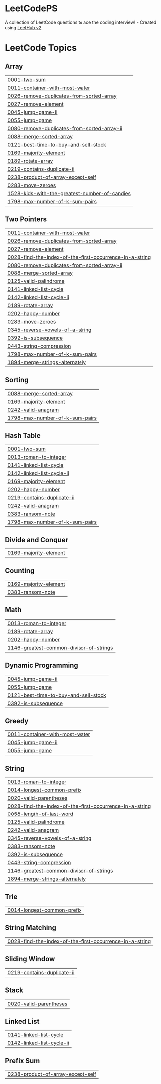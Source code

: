 # LeetCodePS
A collection of LeetCode questions to ace the coding interview! - Created using [LeetHub v2](https://github.com/arunbhardwaj/LeetHub-2.0)

<!---LeetCode Topics Start-->
# LeetCode Topics
## Array
|  |
| ------- |
| [0001-two-sum](https://github.com/kisrin4319/LeetCodePS/tree/master/0001-two-sum) |
| [0011-container-with-most-water](https://github.com/kisrin4319/LeetCodePS/tree/master/0011-container-with-most-water) |
| [0026-remove-duplicates-from-sorted-array](https://github.com/kisrin4319/LeetCodePS/tree/master/0026-remove-duplicates-from-sorted-array) |
| [0027-remove-element](https://github.com/kisrin4319/LeetCodePS/tree/master/0027-remove-element) |
| [0045-jump-game-ii](https://github.com/kisrin4319/LeetCodePS/tree/master/0045-jump-game-ii) |
| [0055-jump-game](https://github.com/kisrin4319/LeetCodePS/tree/master/0055-jump-game) |
| [0080-remove-duplicates-from-sorted-array-ii](https://github.com/kisrin4319/LeetCodePS/tree/master/0080-remove-duplicates-from-sorted-array-ii) |
| [0088-merge-sorted-array](https://github.com/kisrin4319/LeetCodePS/tree/master/0088-merge-sorted-array) |
| [0121-best-time-to-buy-and-sell-stock](https://github.com/kisrin4319/LeetCodePS/tree/master/0121-best-time-to-buy-and-sell-stock) |
| [0169-majority-element](https://github.com/kisrin4319/LeetCodePS/tree/master/0169-majority-element) |
| [0189-rotate-array](https://github.com/kisrin4319/LeetCodePS/tree/master/0189-rotate-array) |
| [0219-contains-duplicate-ii](https://github.com/kisrin4319/LeetCodePS/tree/master/0219-contains-duplicate-ii) |
| [0238-product-of-array-except-self](https://github.com/kisrin4319/LeetCodePS/tree/master/0238-product-of-array-except-self) |
| [0283-move-zeroes](https://github.com/kisrin4319/LeetCodePS/tree/master/0283-move-zeroes) |
| [1528-kids-with-the-greatest-number-of-candies](https://github.com/kisrin4319/LeetCodePS/tree/master/1528-kids-with-the-greatest-number-of-candies) |
| [1798-max-number-of-k-sum-pairs](https://github.com/kisrin4319/LeetCodePS/tree/master/1798-max-number-of-k-sum-pairs) |
## Two Pointers
|  |
| ------- |
| [0011-container-with-most-water](https://github.com/kisrin4319/LeetCodePS/tree/master/0011-container-with-most-water) |
| [0026-remove-duplicates-from-sorted-array](https://github.com/kisrin4319/LeetCodePS/tree/master/0026-remove-duplicates-from-sorted-array) |
| [0027-remove-element](https://github.com/kisrin4319/LeetCodePS/tree/master/0027-remove-element) |
| [0028-find-the-index-of-the-first-occurrence-in-a-string](https://github.com/kisrin4319/LeetCodePS/tree/master/0028-find-the-index-of-the-first-occurrence-in-a-string) |
| [0080-remove-duplicates-from-sorted-array-ii](https://github.com/kisrin4319/LeetCodePS/tree/master/0080-remove-duplicates-from-sorted-array-ii) |
| [0088-merge-sorted-array](https://github.com/kisrin4319/LeetCodePS/tree/master/0088-merge-sorted-array) |
| [0125-valid-palindrome](https://github.com/kisrin4319/LeetCodePS/tree/master/0125-valid-palindrome) |
| [0141-linked-list-cycle](https://github.com/kisrin4319/LeetCodePS/tree/master/0141-linked-list-cycle) |
| [0142-linked-list-cycle-ii](https://github.com/kisrin4319/LeetCodePS/tree/master/0142-linked-list-cycle-ii) |
| [0189-rotate-array](https://github.com/kisrin4319/LeetCodePS/tree/master/0189-rotate-array) |
| [0202-happy-number](https://github.com/kisrin4319/LeetCodePS/tree/master/0202-happy-number) |
| [0283-move-zeroes](https://github.com/kisrin4319/LeetCodePS/tree/master/0283-move-zeroes) |
| [0345-reverse-vowels-of-a-string](https://github.com/kisrin4319/LeetCodePS/tree/master/0345-reverse-vowels-of-a-string) |
| [0392-is-subsequence](https://github.com/kisrin4319/LeetCodePS/tree/master/0392-is-subsequence) |
| [0443-string-compression](https://github.com/kisrin4319/LeetCodePS/tree/master/0443-string-compression) |
| [1798-max-number-of-k-sum-pairs](https://github.com/kisrin4319/LeetCodePS/tree/master/1798-max-number-of-k-sum-pairs) |
| [1894-merge-strings-alternately](https://github.com/kisrin4319/LeetCodePS/tree/master/1894-merge-strings-alternately) |
## Sorting
|  |
| ------- |
| [0088-merge-sorted-array](https://github.com/kisrin4319/LeetCodePS/tree/master/0088-merge-sorted-array) |
| [0169-majority-element](https://github.com/kisrin4319/LeetCodePS/tree/master/0169-majority-element) |
| [0242-valid-anagram](https://github.com/kisrin4319/LeetCodePS/tree/master/0242-valid-anagram) |
| [1798-max-number-of-k-sum-pairs](https://github.com/kisrin4319/LeetCodePS/tree/master/1798-max-number-of-k-sum-pairs) |
## Hash Table
|  |
| ------- |
| [0001-two-sum](https://github.com/kisrin4319/LeetCodePS/tree/master/0001-two-sum) |
| [0013-roman-to-integer](https://github.com/kisrin4319/LeetCodePS/tree/master/0013-roman-to-integer) |
| [0141-linked-list-cycle](https://github.com/kisrin4319/LeetCodePS/tree/master/0141-linked-list-cycle) |
| [0142-linked-list-cycle-ii](https://github.com/kisrin4319/LeetCodePS/tree/master/0142-linked-list-cycle-ii) |
| [0169-majority-element](https://github.com/kisrin4319/LeetCodePS/tree/master/0169-majority-element) |
| [0202-happy-number](https://github.com/kisrin4319/LeetCodePS/tree/master/0202-happy-number) |
| [0219-contains-duplicate-ii](https://github.com/kisrin4319/LeetCodePS/tree/master/0219-contains-duplicate-ii) |
| [0242-valid-anagram](https://github.com/kisrin4319/LeetCodePS/tree/master/0242-valid-anagram) |
| [0383-ransom-note](https://github.com/kisrin4319/LeetCodePS/tree/master/0383-ransom-note) |
| [1798-max-number-of-k-sum-pairs](https://github.com/kisrin4319/LeetCodePS/tree/master/1798-max-number-of-k-sum-pairs) |
## Divide and Conquer
|  |
| ------- |
| [0169-majority-element](https://github.com/kisrin4319/LeetCodePS/tree/master/0169-majority-element) |
## Counting
|  |
| ------- |
| [0169-majority-element](https://github.com/kisrin4319/LeetCodePS/tree/master/0169-majority-element) |
| [0383-ransom-note](https://github.com/kisrin4319/LeetCodePS/tree/master/0383-ransom-note) |
## Math
|  |
| ------- |
| [0013-roman-to-integer](https://github.com/kisrin4319/LeetCodePS/tree/master/0013-roman-to-integer) |
| [0189-rotate-array](https://github.com/kisrin4319/LeetCodePS/tree/master/0189-rotate-array) |
| [0202-happy-number](https://github.com/kisrin4319/LeetCodePS/tree/master/0202-happy-number) |
| [1146-greatest-common-divisor-of-strings](https://github.com/kisrin4319/LeetCodePS/tree/master/1146-greatest-common-divisor-of-strings) |
## Dynamic Programming
|  |
| ------- |
| [0045-jump-game-ii](https://github.com/kisrin4319/LeetCodePS/tree/master/0045-jump-game-ii) |
| [0055-jump-game](https://github.com/kisrin4319/LeetCodePS/tree/master/0055-jump-game) |
| [0121-best-time-to-buy-and-sell-stock](https://github.com/kisrin4319/LeetCodePS/tree/master/0121-best-time-to-buy-and-sell-stock) |
| [0392-is-subsequence](https://github.com/kisrin4319/LeetCodePS/tree/master/0392-is-subsequence) |
## Greedy
|  |
| ------- |
| [0011-container-with-most-water](https://github.com/kisrin4319/LeetCodePS/tree/master/0011-container-with-most-water) |
| [0045-jump-game-ii](https://github.com/kisrin4319/LeetCodePS/tree/master/0045-jump-game-ii) |
| [0055-jump-game](https://github.com/kisrin4319/LeetCodePS/tree/master/0055-jump-game) |
## String
|  |
| ------- |
| [0013-roman-to-integer](https://github.com/kisrin4319/LeetCodePS/tree/master/0013-roman-to-integer) |
| [0014-longest-common-prefix](https://github.com/kisrin4319/LeetCodePS/tree/master/0014-longest-common-prefix) |
| [0020-valid-parentheses](https://github.com/kisrin4319/LeetCodePS/tree/master/0020-valid-parentheses) |
| [0028-find-the-index-of-the-first-occurrence-in-a-string](https://github.com/kisrin4319/LeetCodePS/tree/master/0028-find-the-index-of-the-first-occurrence-in-a-string) |
| [0058-length-of-last-word](https://github.com/kisrin4319/LeetCodePS/tree/master/0058-length-of-last-word) |
| [0125-valid-palindrome](https://github.com/kisrin4319/LeetCodePS/tree/master/0125-valid-palindrome) |
| [0242-valid-anagram](https://github.com/kisrin4319/LeetCodePS/tree/master/0242-valid-anagram) |
| [0345-reverse-vowels-of-a-string](https://github.com/kisrin4319/LeetCodePS/tree/master/0345-reverse-vowels-of-a-string) |
| [0383-ransom-note](https://github.com/kisrin4319/LeetCodePS/tree/master/0383-ransom-note) |
| [0392-is-subsequence](https://github.com/kisrin4319/LeetCodePS/tree/master/0392-is-subsequence) |
| [0443-string-compression](https://github.com/kisrin4319/LeetCodePS/tree/master/0443-string-compression) |
| [1146-greatest-common-divisor-of-strings](https://github.com/kisrin4319/LeetCodePS/tree/master/1146-greatest-common-divisor-of-strings) |
| [1894-merge-strings-alternately](https://github.com/kisrin4319/LeetCodePS/tree/master/1894-merge-strings-alternately) |
## Trie
|  |
| ------- |
| [0014-longest-common-prefix](https://github.com/kisrin4319/LeetCodePS/tree/master/0014-longest-common-prefix) |
## String Matching
|  |
| ------- |
| [0028-find-the-index-of-the-first-occurrence-in-a-string](https://github.com/kisrin4319/LeetCodePS/tree/master/0028-find-the-index-of-the-first-occurrence-in-a-string) |
## Sliding Window
|  |
| ------- |
| [0219-contains-duplicate-ii](https://github.com/kisrin4319/LeetCodePS/tree/master/0219-contains-duplicate-ii) |
## Stack
|  |
| ------- |
| [0020-valid-parentheses](https://github.com/kisrin4319/LeetCodePS/tree/master/0020-valid-parentheses) |
## Linked List
|  |
| ------- |
| [0141-linked-list-cycle](https://github.com/kisrin4319/LeetCodePS/tree/master/0141-linked-list-cycle) |
| [0142-linked-list-cycle-ii](https://github.com/kisrin4319/LeetCodePS/tree/master/0142-linked-list-cycle-ii) |
## Prefix Sum
|  |
| ------- |
| [0238-product-of-array-except-self](https://github.com/kisrin4319/LeetCodePS/tree/master/0238-product-of-array-except-self) |
<!---LeetCode Topics End-->